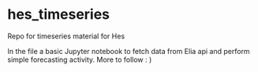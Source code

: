 # hes_timeseries
Repo for timeseries material for Hes 

In the file a basic Jupyter notebook to fetch data from Elia api and perform simple forecasting activity. 
More to follow : ) 
